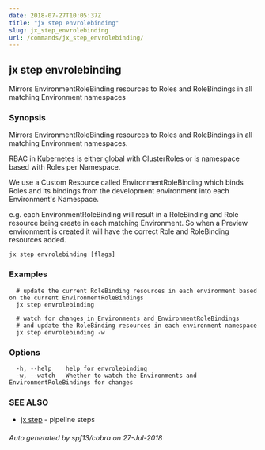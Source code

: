 ```yaml
---
date: 2018-07-27T10:05:37Z
title: "jx step envrolebinding"
slug: jx_step_envrolebinding
url: /commands/jx_step_envrolebinding/
---
```

## jx step envrolebinding

Mirrors EnvironmentRoleBinding resources to Roles and RoleBindings in all matching Environment namespaces

### Synopsis

Mirrors EnvironmentRoleBinding resources to Roles and RoleBindings in all matching Environment namespaces. 

RBAC in Kubernetes is either global with ClusterRoles or is namespace based with Roles per Namespace. 

We use a Custom Resource called EnvironmentRoleBinding which binds Roles and its bindings from the development environment into each Environment's Namespace. 

e.g. each EnvironmentRoleBinding will result in a RoleBinding and Role resource being create in each matching Environment. So when a Preview environment is created it will have the correct Role and RoleBinding resources added.

```
jx step envrolebinding [flags]
```

### Examples

```
  # update the current RoleBinding resources in each environment based on the current EnvironmentRoleBindings
  jx step envrolebinding
  
  # watch for changes in Environments and EnvironmentRoleBindings
  # and update the RoleBinding resources in each environment namespace
  jx step envrolebinding -w
```

### Options

```
  -h, --help    help for envrolebinding
  -w, --watch   Whether to watch the Environments and EnvironmentRoleBindings for changes
```

### SEE ALSO

* [jx step](/commands/jx_step/)	 - pipeline steps

###### Auto generated by spf13/cobra on 27-Jul-2018
